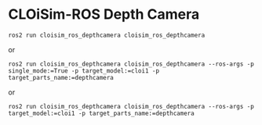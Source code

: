 # CLOiSim-ROS Depth Camera

```shell
ros2 run cloisim_ros_depthcamera cloisim_ros_depthcamera
```

or

```shell
ros2 run cloisim_ros_depthcamera cloisim_ros_depthcamera --ros-args -p single_mode:=True -p target_model:=cloi1 -p target_parts_name:=depthcamera
```

or

```shell
ros2 run cloisim_ros_depthcamera cloisim_ros_depthcamera --ros-args -p target_model:=cloi1 -p target_parts_name:=depthcamera
```
